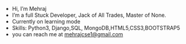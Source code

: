 -  Hi, I’m Mehraj
-  I’m a full Stuck Developer, Jack of All Trades, Master of None.
-  Currently on learning mode
-  Skills: Python3, Django,SQL, MongoDB,HTML5,CSS3,BOOTSTRAP5
-  you can reach me at mehrajcse1@gmail.com
